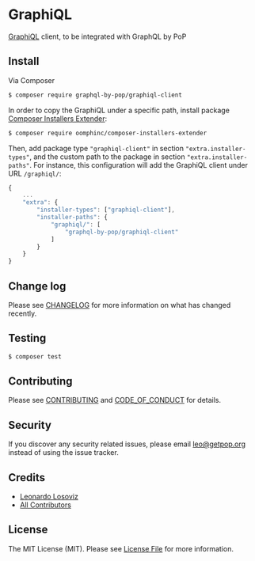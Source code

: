 # GraphiQL

<!--
[![Latest Version on Packagist][ico-version]][link-packagist]
[![Software License][ico-license]](LICENSE.md)
[![Build Status][ico-travis]][link-travis]
[![Coverage Status][ico-scrutinizer]][link-scrutinizer]
[![Quality Score][ico-code-quality]][link-code-quality]
[![Total Downloads][ico-downloads]][link-downloads]
-->

[GraphiQL](https://github.com/graphql/graphiql/tree/main/packages/graphiql) client, to be integrated with GraphQL by PoP

## Install

Via Composer

``` bash
$ composer require graphql-by-pop/graphiql-client
```

In order to copy the GraphiQL under a specific path, install package [Composer Installers Extender](https://github.com/oomphinc/composer-installers-extender):

``` bash
$ composer require oomphinc/composer-installers-extender
```

Then, add package type `"graphiql-client"` in section `"extra.installer-types"`, and the custom path to the package in section `"extra.installer-paths"`. For instance, this configuration will add the GraphiQL client under URL `/graphiql/`:

``` javascript
{
    ...
    "extra": {
        "installer-types": ["graphiql-client"],
        "installer-paths": {
            "graphiql/": [
                "graphql-by-pop/graphiql-client"
            ]
        }
    }
}
```

<!--
## Usage

``` php
```
-->

## Change log

Please see [CHANGELOG](CHANGELOG.md) for more information on what has changed recently.

## Testing

``` bash
$ composer test
```

## Contributing

Please see [CONTRIBUTING](CONTRIBUTING.md) and [CODE_OF_CONDUCT](CODE_OF_CONDUCT.md) for details.

## Security

If you discover any security related issues, please email leo@getpop.org instead of using the issue tracker.

## Credits

- [Leonardo Losoviz][link-author]
- [All Contributors][link-contributors]

## License

The MIT License (MIT). Please see [License File](LICENSE.md) for more information.

[ico-version]: https://img.shields.io/packagist/v/leoloso/pop-graphiql.svg?style=flat-square
[ico-license]: https://img.shields.io/badge/license-MIT-brightgreen.svg?style=flat-square
[ico-travis]: https://img.shields.io/travis/leoloso/pop-graphiql/master.svg?style=flat-square
[ico-scrutinizer]: https://img.shields.io/scrutinizer/coverage/g/leoloso/pop-graphiql.svg?style=flat-square
[ico-code-quality]: https://img.shields.io/scrutinizer/g/leoloso/pop-graphiql.svg?style=flat-square
[ico-downloads]: https://img.shields.io/packagist/dt/leoloso/pop-graphiql.svg?style=flat-square

[link-packagist]: https://packagist.org/packages/leoloso/pop-graphiql
[link-travis]: https://travis-ci.org/leoloso/pop-graphiql
[link-scrutinizer]: https://scrutinizer-ci.com/g/leoloso/pop-graphiql/code-structure
[link-code-quality]: https://scrutinizer-ci.com/g/leoloso/pop-graphiql
[link-downloads]: https://packagist.org/packages/leoloso/pop-graphiql
[link-author]: https://github.com/leoloso
[link-contributors]: ../../contributors
